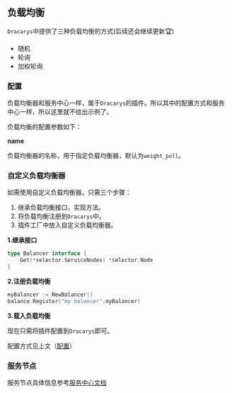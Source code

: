 ## 负载均衡

`Dracarys`中提供了三种负载均衡的方式(后续还会继续更新🏆)

- 随机
- 轮询
- 加权轮询

### 配置

负载均衡器和服务中心一样，属于`Dracarys`的插件。所以其中的配置方式和服务中心一样，所以这里就不给出示例了。

负载均衡的配置参数如下：

**name**

负载均衡器的名称，用于指定负载均衡器，默认为`weight_poll`。

### 自定义负载均衡器

如需使用自定义负载均衡器，只需三个步骤：
1. 继承负载均衡接口，实现方法。
2. 将负载均衡注册到`Dracarys`中。
3. 插件工厂中放入自定义负载均衡器。

**1.继承接口**

```go
type Balancer interface {
	Get(*selector.ServiceNodes) *selector.Node
}
```

**2.注册负载均衡**

```go
myBalancer := NewBalancer()
balance.Register("my balancer",myBalancer)
```

**3.载入负载均衡**

现在只需将插件配置到`Dracarys`即可。

配置方式见上文（[配置](#配置)）


### 服务节点

服务节点具体信息参考[服务中心文档](selector.md)